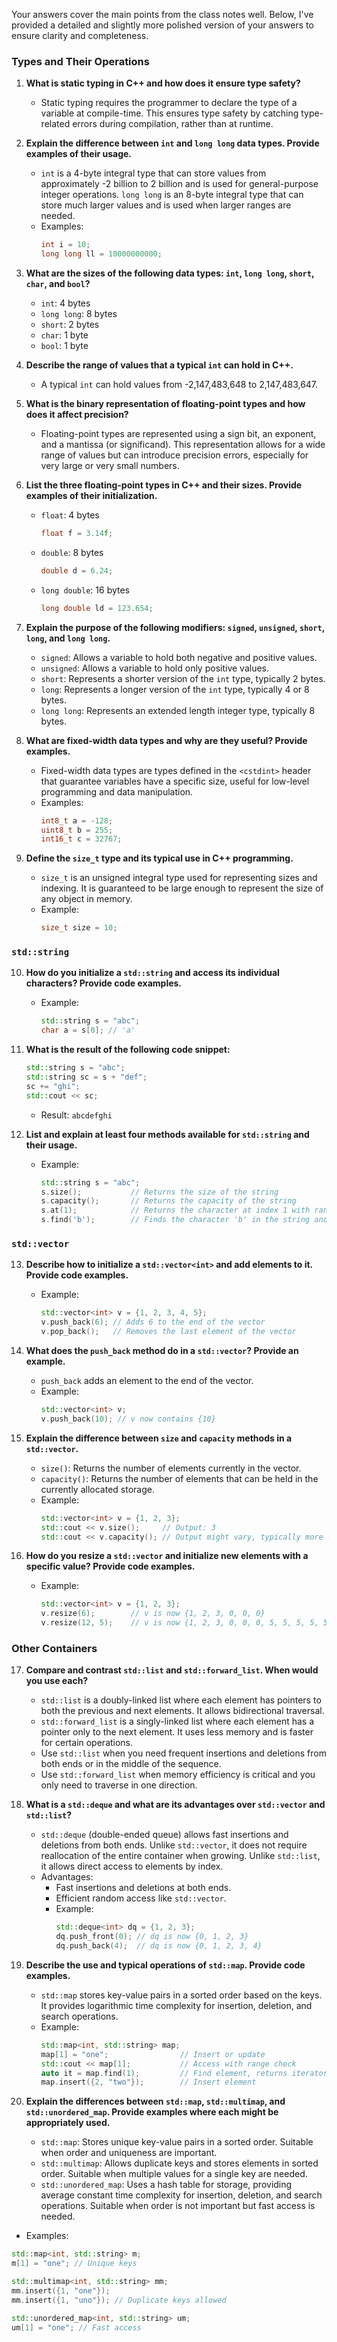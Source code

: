 Your answers cover the main points from the class notes well. Below, I've provided a detailed and slightly more polished version of your answers to ensure clarity and completeness.

### Types and Their Operations

1. **What is static typing in C++ and how does it ensure type safety?**
    - Static typing requires the programmer to declare the type of a variable at compile-time. This ensures type safety by catching type-related errors during compilation, rather than at runtime.

2. **Explain the difference between `int` and `long long` data types. Provide examples of their usage.**
    - `int` is a 4-byte integral type that can store values from approximately -2 billion to 2 billion and is used for general-purpose integer operations. `long long` is an 8-byte integral type that can store much larger values and is used when larger ranges are needed.
    - Examples:
      ```cpp
      int i = 10;
      long long ll = 10000000000;
      ```

3. **What are the sizes of the following data types: `int`, `long long`, `short`, `char`, and `bool`?**
    - `int`: 4 bytes
    - `long long`: 8 bytes
    - `short`: 2 bytes
    - `char`: 1 byte
    - `bool`: 1 byte

4. **Describe the range of values that a typical `int` can hold in C++.**
    - A typical `int` can hold values from -2,147,483,648 to 2,147,483,647.

5. **What is the binary representation of floating-point types and how does it affect precision?**
    - Floating-point types are represented using a sign bit, an exponent, and a mantissa (or significand). This representation allows for a wide range of values but can introduce precision errors, especially for very large or very small numbers.

6. **List the three floating-point types in C++ and their sizes. Provide examples of their initialization.**
    - `float`: 4 bytes
      ```cpp
      float f = 3.14f;
      ```
    - `double`: 8 bytes
      ```cpp
      double d = 6.24;
      ```
    - `long double`: 16 bytes
      ```cpp
      long double ld = 123.654;
      ```

7. **Explain the purpose of the following modifiers: `signed`, `unsigned`, `short`, `long`, and `long long`.**
    - `signed`: Allows a variable to hold both negative and positive values.
    - `unsigned`: Allows a variable to hold only positive values.
    - `short`: Represents a shorter version of the `int` type, typically 2 bytes.
    - `long`: Represents a longer version of the `int` type, typically 4 or 8 bytes.
    - `long long`: Represents an extended length integer type, typically 8 bytes.

8. **What are fixed-width data types and why are they useful? Provide examples.**
    - Fixed-width data types are types defined in the `<cstdint>` header that guarantee variables have a specific size, useful for low-level programming and data manipulation.
    - Examples:
      ```cpp
      int8_t a = -128;
      uint8_t b = 255;
      int16_t c = 32767;
      ```

9. **Define the `size_t` type and its typical use in C++ programming.**
    - `size_t` is an unsigned integral type used for representing sizes and indexing. It is guaranteed to be large enough to represent the size of any object in memory.
    - Example:
      ```cpp
      size_t size = 10;
      ```

### `std::string`

10. **How do you initialize a `std::string` and access its individual characters? Provide code examples.**
    - Example:
      ```cpp
      std::string s = "abc";
      char a = s[0]; // 'a'
      ```

11. **What is the result of the following code snippet:**
    ```cpp
    std::string s = "abc";
    std::string sc = s + "def";
    sc += "ghi";
    std::cout << sc;
    ```
    - Result: `abcdefghi`

12. **List and explain at least four methods available for `std::string` and their usage.**
    - Example:
      ```cpp
      std::string s = "abc";
      s.size();           // Returns the size of the string
      s.capacity();       // Returns the capacity of the string
      s.at(1);            // Returns the character at index 1 with range check
      s.find('b');        // Finds the character 'b' in the string and returns its position
      ```

### `std::vector`

13. **Describe how to initialize a `std::vector<int>` and add elements to it. Provide code examples.**
    - Example:
      ```cpp
      std::vector<int> v = {1, 2, 3, 4, 5};
      v.push_back(6); // Adds 6 to the end of the vector
      v.pop_back();   // Removes the last element of the vector
      ```

15. **What does the `push_back` method do in a `std::vector`? Provide an example.**
    - `push_back` adds an element to the end of the vector.
    - Example:
      ```cpp
      std::vector<int> v;
      v.push_back(10); // v now contains {10}
      ```

16. **Explain the difference between `size` and `capacity` methods in a `std::vector`.**
    - `size()`: Returns the number of elements currently in the vector.
    - `capacity()`: Returns the number of elements that can be held in the currently allocated storage.
    - Example:
      ```cpp
      std::vector<int> v = {1, 2, 3};
      std::cout << v.size();     // Output: 3
      std::cout << v.capacity(); // Output might vary, typically more than 3
      ```

18. **How do you resize a `std::vector` and initialize new elements with a specific value? Provide code examples.**
    - Example:
      ```cpp
      std::vector<int> v = {1, 2, 3};
      v.resize(6);        // v is now {1, 2, 3, 0, 0, 0}
      v.resize(12, 5);    // v is now {1, 2, 3, 0, 0, 0, 5, 5, 5, 5, 5, 5}
      ```

### Other Containers

17. **Compare and contrast `std::list` and `std::forward_list`. When would you use each?**
    - `std::list` is a doubly-linked list where each element has pointers to both the previous and next elements. It allows bidirectional traversal.
    - `std::forward_list` is a singly-linked list where each element has a pointer only to the next element. It uses less memory and is faster for certain operations.
    - Use `std::list` when you need frequent insertions and deletions from both ends or in the middle of the sequence.
    - Use `std::forward_list` when memory efficiency is critical and you only need to traverse in one direction.

19. **What is a `std::deque` and what are its advantages over `std::vector` and `std::list`?**
    - `std::deque` (double-ended queue) allows fast insertions and deletions from both ends. Unlike `std::vector`, it does not require reallocation of the entire container when growing. Unlike `std::list`, it allows direct access to elements by index.
    - Advantages:
      - Fast insertions and deletions at both ends.
      - Efficient random access like `std::vector`.
      - Example:
        ```cpp
        std::deque<int> dq = {1, 2, 3};
        dq.push_front(0); // dq is now {0, 1, 2, 3}
        dq.push_back(4);  // dq is now {0, 1, 2, 3, 4}
        ```

21. **Describe the use and typical operations of `std::map`. Provide code examples.**
    - `std::map` stores key-value pairs in a sorted order based on the keys. It provides logarithmic time complexity for insertion, deletion, and search operations.
    - Example:
      ```cpp
      std::map<int, std::string> map;
      map[1] = "one";                // Insert or update
      std::cout << map[1];           // Access with range check
      auto it = map.find(1);         // Find element, returns iterator
      map.insert({2, "two"});        // Insert element
      ```

23. **Explain the differences between `std::map`, `std::multimap`, and `std::unordered_map`. Provide examples where each might be appropriately used.**
    - `std::map`: Stores unique key-value pairs in a sorted order. Suitable when order and uniqueness are important.
    - `std::multimap`: Allows duplicate keys and stores elements in sorted order. Suitable when multiple values for a single key are needed.
    - `std::unordered_map`: Uses a hash table for storage, providing average constant time complexity for insertion, deletion, and search operations. Suitable when order is not important but fast access is needed.
- Examples:
    
```cpp
std::map<int, std::string> m;
m[1] = "one"; // Unique keys

std::multimap<int, std::string> mm;
mm.insert({1, "one"});
mm.insert({1, "uno"}); // Duplicate keys allowed

std::unordered_map<int, std::string> um;
um[1] = "one"; // Fast access

```